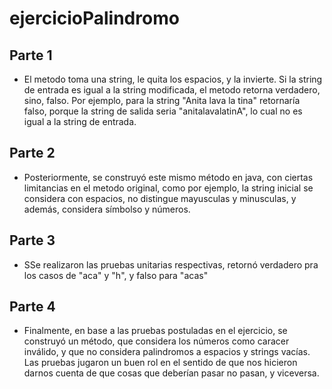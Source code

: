 # ejercicioPalindromo
## Parte 1
- El metodo toma una string, le quita los espacios, y la invierte. Si la string de entrada es igual a la string modificada, el metodo retorna verdadero, sino, falso.
Por ejemplo, para la string "Anita lava la tina" retornaría falso, porque la string de salida seria "anitalavalatinA", lo cual no es igual a la string de entrada.

## Parte 2
- Posteriormente, se construyó este mismo método en java, con ciertas limitancias en el metodo original, como por ejemplo, la string inicial se considera con espacios, no distingue mayusculas y minusculas, y además, considera símbolso y números.

## Parte 3
- SSe realizaron las pruebas unitarias respectivas, retornó verdadero pra los casos de "aca" y "h", y falso para "acas"

## Parte 4
- Finalmente, en base a las pruebas postuladas en el ejercicio, se construyó un método, que considera los números como caracer inválido, y que no considera palindromos a espacios y strings vacías.
Las pruebas jugaron un buen rol en el sentido de que nos hicieron darnos cuenta de que cosas que deberían pasar no pasan, y viceversa. 

